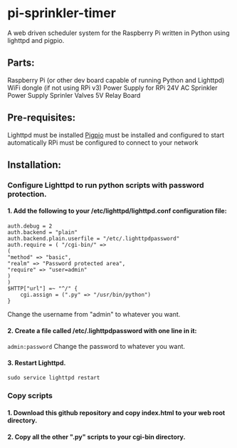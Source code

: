 # pi-sprinkler-timer
A web driven scheduler system for the Raspberry Pi written in Python using lighttpd and pigpio.

## Parts:
Raspberry Pi (or other dev board capable of running Python and Lighttpd)
WiFi dongle (if not using RPi v3)
Power Supply for RPi
24V AC Sprinkler Power Supply
Sprinler Valves
5V Relay Board

## Pre-requisites:
Lighttpd must be installed
[Pigpio](http://abyz.co.uk/rpi/pigpio/) must be installed and configured to start automatically
RPi must be configured to connect to your network

## Installation:
### Configure Lighttpd to run python scripts with password protection.

#### 1. Add the following to your /etc/lighttpd/lighttpd.conf configuration file:
```
auth.debug = 2
auth.backend = "plain"
auth.backend.plain.userfile = "/etc/.lighttpdpassword"
auth.require = ( "/cgi-bin/" =>
(
"method" => "basic",
"realm" => "Password protected area",
"require" => "user=admin"
)
)
$HTTP["url"] =~ "^/" {
    cgi.assign = (".py" => "/usr/bin/python")
}
```
Change the username from "admin" to whatever you want.

#### 2. Create a file called /etc/.lighttpdpassword with one line in it:
`admin:password`
Change the password to whatever you want.

#### 3. Restart Lighttpd.
`sudo service lighttpd restart`

### Copy scripts
#### 1. Download this github repository and copy index.html to your web root directory.
#### 2. Copy all the other ".py" scripts to your cgi-bin directory.



